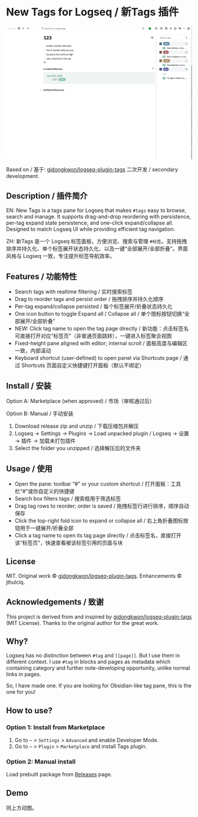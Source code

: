 # New Tags for Logseq / 新Tags 插件

![demo](demo.gif)

Based on / 基于: [gidongkwon/logseq-plugin-tags](https://github.com/gidongkwon/logseq-plugin-tags) 二次开发 / secondary development.

## Description / 插件简介

EN:
New Tags is a tags pane for Logseq that makes `#tags` easy to browse, search and manage. It supports drag-and-drop reordering with persistence, per-tag expand state persistence, and one-click expand/collapse all. Designed to match Logseq UI while providing efficient tag navigation.

ZH:
新Tags 是一个 Logseq 标签面板，方便浏览、搜索与管理 `#标签`。支持拖拽排序并持久化、单个标签展开状态持久化、以及一键“全部展开/全部折叠”。界面风格与 Logseq 一致，专注提升标签导航效率。

## Features / 功能特性

- Search tags with realtime filtering / 实时搜索标签
- Drag to reorder tags and persist order / 拖拽排序并持久化顺序
- Per-tag expand/collapse persisted / 每个标签展开/折叠状态持久化
- One icon button to toggle Expand all / Collapse all / 单个图标按钮切换“全部展开/全部折叠”
- NEW: Click tag name to open the tag page directly / 新功能：点击标签名可直接打开对应“标签页”（非普通页面跳转），一键进入标签聚合视图
- Fixed-height pane aligned with editor; internal scroll / 面板高度与编辑区一致，内部滚动
- Keyboard shortcut (user-defined) to open panel via Shortcuts page / 通过 Shortcuts 页面自定义快捷键打开面板（默认不绑定）

## Install / 安装

Option A: Marketplace (when approved) / 市场（审核通过后）

Option B: Manual / 手动安装
1. Download release zip and unzip / 下载压缩包并解压
2. Logseq → Settings → Plugins → Load unpacked plugin / Logseq → 设置 → 插件 → 加载未打包插件
3. Select the folder you unzipped / 选择解压后的文件夹

## Usage / 使用

- Open the pane: toolbar “#” or your custom shortcut / 打开面板：工具栏“#”或你自定义的快捷键
- Search box filters tags / 搜索框用于筛选标签
- Drag tag rows to reorder; order is saved / 拖拽标签行进行排序，顺序自动保存
- Click the top-right fold icon to expand or collapse all / 右上角折叠图标按钮用于一键展开/折叠全部
- Click a tag name to open its tag page directly / 点击标签名，直接打开该“标签页”，快速查看被该标签引用的页面与块

## License

MIT. Original work © [gidongkwon/logseq-plugin-tags](https://github.com/gidongkwon/logseq-plugin-tags). Enhancements © jlhulclq.

## Acknowledgements / 致谢

This project is derived from and inspired by
[gidongkwon/logseq-plugin-tags](https://github.com/gidongkwon/logseq-plugin-tags)
(MIT License). Thanks to the original author for the great work.

## Why?
Logseq has no distinction between `#tag` and `[[page]]`. But I use them in different context. I use `#tag` in blocks and pages as metadata which containing category and further note-developing opportunity, unlike normal links in pages.

So, I have made one. If you are looking for Obsidian-like tag pane, this is the one for you!

## How to use?
### Option 1: Install from Marketplace
1. Go to `⋯` > `Settings` > `Advanced` and enable Developer Mode.
2. Go to `⋯` > `Plugin` > `Marketplace` and install Tags plugin.

### Option 2: Manual install
Load prebuilt package from [Releases](https://github.com/gidongkwon/logseq-plugin-tags/releases) page.

## Demo
同上方动图。